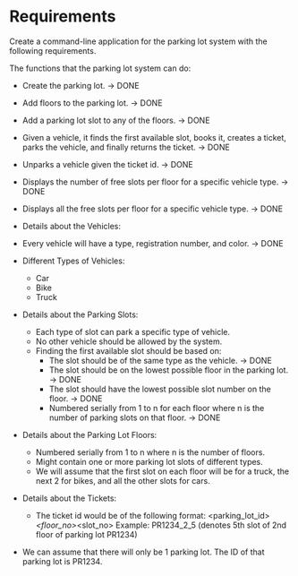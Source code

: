 # Requirements
Create a command-line application for the parking lot system with the following requirements.

The functions that the parking lot system can do:
* Create the parking lot. -> DONE
* Add floors to the parking lot. -> DONE
* Add a parking lot slot to any of the floors. -> DONE
* Given a vehicle, it finds the first available slot, books it, creates a ticket, parks the vehicle, and finally returns the ticket. -> DONE
* Unparks a vehicle given the ticket id. -> DONE
* Displays the number of free slots per floor for a specific vehicle type. -> DONE
* Displays all the free slots per floor for a specific vehicle type. -> DONE
* Details about the Vehicles:
* Every vehicle will have a type, registration number, and color. -> DONE
* Different Types of Vehicles:
  * Car
  * Bike
  * Truck
  
* Details about the Parking Slots:
  * Each type of slot can park a specific type of vehicle.
  * No other vehicle should be allowed by the system.
  * Finding the first available slot should be based on:
    * The slot should be of the same type as the vehicle. -> DONE
    * The slot should be on the lowest possible floor in the parking lot. -> DONE
    * The slot should have the lowest possible slot number on the floor. -> DONE
    * Numbered serially from 1 to n for each floor where n is the number of parking slots on that floor. -> DONE
* Details about the Parking Lot Floors:
  * Numbered serially from 1 to n where n is the number of floors.
  * Might contain one or more parking lot slots of different types.
  * We will assume that the first slot on each floor will be for a truck, the next 2 for bikes, and all the other slots for cars.
* Details about the Tickets:
  * The ticket id would be of the following format:
  <parking_lot_id>_<floor_no>_<slot_no>
  Example: PR1234_2_5 (denotes 5th slot of 2nd floor of parking lot PR1234)
* We can assume that there will only be 1 parking lot. The ID of that parking lot is PR1234.
